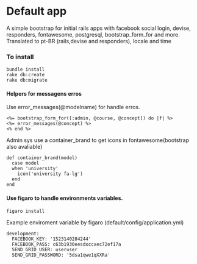 # Default app

A simple bootstrap for initial rails apps with facebook social login, devise, responders, fontawesome, postgresql, bootstrap_form_for and more.
Translated to pt-BR  (rails,devise and responders), locale and time

### To install
```
bundle install
rake db:create
rake db:migrate
```

#### Helpers for messagens erros
Use error_messages(@modelname) for handle erros.
```
<%= bootstrap_form_for([:admin, @course, @concept]) do |f| %>
<%= error_messages(@concept) %>
<% end %>
```


Admin sys use a container_brand to get icons in fontawesome(bootstrap also avaliable)
``````
def container_brand(model)
  case model
  when 'university'
    icon('university fa-lg')
  end
end
``````
#### Use figaro to handle environments variables.
```
figaro install
```
Example enviroment variable by figaro (default/config/application.yml)
```
development:
  FACEBOOK_KEY: '1523140284244'
  FACEBOOK_PASS: c63b1930eesdxccxec72ef17a
  SEND_GRID_USER: useruser
  SEND_GRID_PASSWORD: '5dsa1qwe1qXXRa'
```
